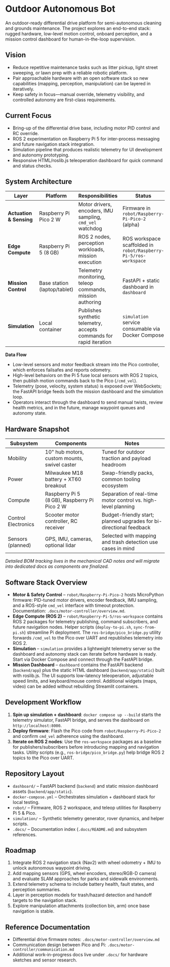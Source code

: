 # Outdoor Autonomous Bot

An outdoor-ready differential drive platform for semi-autonomous cleaning and grounds maintenance. The project explores an end-to-end stack: rugged hardware, low-level motion control, onboard perception, and a mission control dashboard for human-in-the-loop supervision.

## Vision
- Reduce repetitive maintenance tasks such as litter pickup, light street sweeping, or lawn prep with a reliable robotic platform.
- Pair approachable hardware with an open software stack so new capabilities (mapping, perception, manipulation) can be layered in iteratively.
- Keep safety in focus—manual override, telemetry visibility, and controlled autonomy are first-class requirements.

## Current Focus
- Bring-up of the differential drive base, including motor PID control and RC override.
- ROS 2 experimentation on Raspberry Pi 5 for inter-process messaging and future navigation stack integration.
- Simulation pipeline that produces realistic telemetry for UI development and autonomy prototyping.
- Responsive HTML/roslib.js teleoperation dashboard for quick command and status checks.

## System Architecture
| Layer | Platform | Responsibilities | Status |
| --- | --- | --- | --- |
| **Actuation & Sensing** | Raspberry Pi Pico 2 W | Motor drivers, encoders, IMU sampling, `cmd_vel` watchdog | Firmware in `robot/Raspberry-Pi-Pico-2` (alpha)
| **Edge Compute** | Raspberry Pi 5 (8 GB) | ROS 2 nodes, perception workloads, mission execution | ROS workspace scaffolded in `robot/Raspberry-Pi-5/ros-workspace`
| **Mission Control** | Base station (laptop/tablet) | Telemetry monitoring, teleop commands, mission authoring | FastAPI + static dashboard in `dashboard`
| **Simulation** | Local container | Publishes synthetic telemetry, accepts commands for rapid iteration | `simulation` service consumable via Docker Compose

**Data Flow**
- Low-level sensors and motor feedback stream into the Pico controller, which enforces failsafes and reports odometry.
- High-level behaviors on the Pi 5 fuse local sensors with ROS 2 topics, then publish motion commands back to the Pico (`/cmd_vel`).
- Telemetry (pose, velocity, system status) is exposed over WebSockets; the FastAPI bridge feeds both the mission dashboard and the simulation loop.
- Operators interact through the dashboard to send manual twists, review health metrics, and in the future, manage waypoint queues and autonomy state.

## Hardware Snapshot
| Subsystem | Components | Notes |
| --- | --- | --- |
| Mobility | 10" hub motors, custom mounts, swivel caster | Tuned for outdoor traction and payload headroom |
| Power | Milwaukee M18 battery + XT60 breakout | Swap-friendly packs, common tooling ecosystem |
| Compute | Raspberry Pi 5 (8 GB), Raspberry Pi Pico 2 W | Separation of real-time motor control vs. high-level planning |
| Control Electronics | Scooter motor controller, RC receiver | Budget-friendly start; planned upgrades for bi-directional feedback |
| Sensors (planned) | GPS, IMU, cameras, optional lidar | Selected with mapping and trash detection use cases in mind |

_Detailed BOM tracking lives in the mechanical CAD notes and will migrate into dedicated docs as components are finalized._

## Software Stack Overview
- **Motor & Safety Control** – `robot/Raspberry-Pi-Pico-2` hosts MicroPython firmware: PID-tuned motor drivers, encoder feedback, IMU sampling, and a ROS-style `cmd_vel` interface with timeout protection. Documentation: `.docs/motor-controller/overview.md`.
- **Edge Compute (ROS 2)** – `robot/Raspberry-Pi-5/ros-workspace` contains ROS 2 packages for telemetry publishing, command subscribers, and future navigation nodes. Helper scripts (`deploy-to-pi.sh`, `sync-from-pi.sh`) streamline Pi deployment. The `ros-bridge/pico_bridge.py` utility forwards `/cmd_vel` to the Pico over UART and republishes telemetry into ROS 2.
- **Simulation** – `simulation` provides a lightweight telemetry server so the dashboard and autonomy stack can iterate before hardware is ready. Start via Docker Compose and connect through the FastAPI bridge.
- **Mission Dashboard** – `dashboard` contains the FastAPI backend (`backend/app`) plus the static HTML dashboard (`backend/app/static`) built with roslib.js. The UI supports low-latency teleoperation, adjustable speed limits, and keyboard/mouse control. Additional widgets (maps, video) can be added without rebuilding Streamlit containers.

## Development Workflow
1. **Spin up simulation + dashboard**: `docker compose up --build` starts the telemetry simulator, FastAPI bridge, and serves the dashboard on `http://localhost:8000`.
2. **Deploy firmware**: Flash the Pico code from `robot/Raspberry-Pi-Pico-2` and confirm `cmd_vel` adherence using the dashboard.
3. **Iterate on ROS 2 nodes**: Use the `ros-workspace` packages as a baseline for publishers/subscribers before introducing mapping and navigation tasks. Utility scripts (e.g., `ros-bridge/pico_bridge.py`) help bridge ROS 2 topics to the Pico over UART.

## Repository Layout
- `dashboard/` – FastAPI backend (`backend`) and static mission dashboard assets (`backend/app/static`).
- `docker-compose.yml` – Orchestrates simulation + dashboard stack for local testing.
- `robot/` – Firmware, ROS 2 workspace, and teleop utilities for Raspberry Pi 5 & Pico.
- `simulation/` – Synthetic telemetry generator, rover dynamics, and helper scripts.
- `.docs/` – Documentation index (`.docs/README.md`) and subsystem references.

## Roadmap
1. Integrate ROS 2 navigation stack (Nav2) with wheel odometry + IMU to unlock autonomous waypoint driving.
2. Add mapping sensors (GPS, wheel encoders, stereo/RGB-D camera) and evaluate SLAM approaches for parks and sidewalk environments.
3. Extend telemetry schema to include battery health, fault states, and perception summaries.
4. Layer in perception models for trash/hazard detection and handoff targets to the navigation stack.
5. Explore manipulation attachments (collection bin, arm) once base navigation is stable.

## Reference Documentation
- Differential drive firmware notes: `.docs/motor-controller/overview.md`
- Communication design between Pico and Pi: `.docs/motor-controller/communication.md`
- Additional work-in-progress docs live under `.docs/` for hardware sketches and sensor research.
